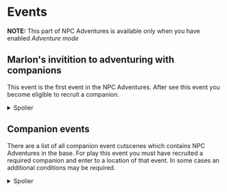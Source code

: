 ﻿# Events

**NOTE:** This part of NPC Adventures is available only when you have enabled *Adventure mode*

## Marlon's invitition to adventuring with companions

This event is the first event in the NPC Adventures. After see this event you become eligible to recruit a companion.

<details>
  <summary>Spolier</summary>

  After you received an invitation letter from Marlon, you get a quest goto Adventurer's guild visit Marlon. When you enter a guild, this event will be played and Marlon introduces you companions, the story, their skills and etc. After end of this event you are eligible to recruit a companion.
</details>

## Companion events

There are a list of all companion event cutscenes which contains NPC Adventures in the base. For play this event you must have recruited a required companion and enter to a location of that event. In some cases an additional conditions may be required.

<details>
  <summary>Spolier</summary>
  
  ### Haley

  Event id | Location | Condition | Created by | Description
  -------- | -------- | --------- | ---------- | -----------
  45821301 | Mountain | 4 hearts or more with Haley, sunny day, time between 9:00 am - 6:50 pm, Haley is recruited as a companion | Arknir | Haley invites the player to take some selfies together for her adventuring scrapbook.

  ### Emily

  Event id | Location | Condition | Created by | Description
  -------- | -------- | --------- | ---------- | -----------
  45821701 | Mountain | 2 hearts or more with Emily and Sandy, Emily is recruited as a companion | Mortimer | A pleasant visit to Sandy... Well what was supposed to be, spirits to the rescue!
</details>
